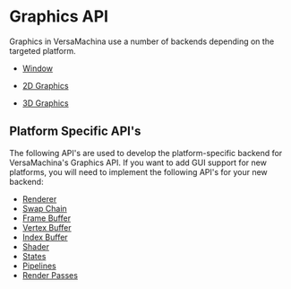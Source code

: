# Graphics API

Graphics in VersaMachina use a number of backends depending on the targeted platform.


- [Window](Window/index.md)

- [2D Graphics](2D/index.md)
- [3D Graphics](2D/index.md)

## Platform Specific API's

The following API's are used to develop the platform-specific backend for VersaMachina's Graphics API. If you want to add GUI support for new platforms, you will need to implement the following API's for your new backend:

- [Renderer](Renderer/index.md)
- [Swap Chain](Renderer/index.md)
- [Frame Buffer](Renderer/index.md)
- [Vertex Buffer](Renderer/index.md)
- [Index Buffer](Renderer/index.md)
- [Shader](Renderer/index.md)
- [States](Renderer/index.md)
- [Pipelines](Renderer/index.md)
- [Render Passes](Renderer/index.md)
